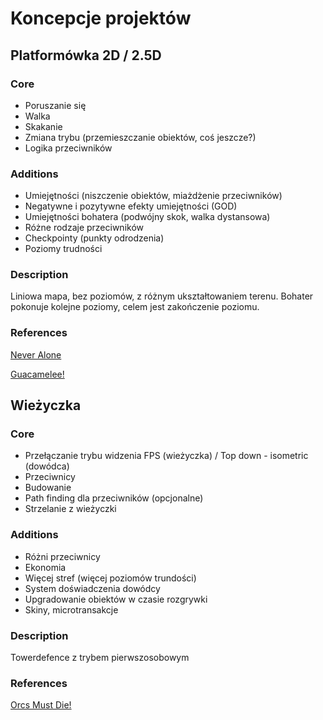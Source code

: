 # Koncepcje projektów

## Platformówka 2D / 2.5D

### Core
  * Poruszanie się
  * Walka
  * Skakanie
  * Zmiana trybu (przemieszczanie obiektów, coś jeszcze?)
  * Logika przeciwników
### Additions
  * Umiejętności (niszczenie obiektów, miażdżenie przeciwników)
  * Negatywne i pozytywne efekty umiejętności (GOD)
  * Umiejętności bohatera (podwójny skok, walka dystansowa)
  * Różne rodzaje przeciwników
  * Checkpointy (punkty odrodzenia)
  * Poziomy trudności
### Description

Liniowa mapa, bez poziomów, z różnym ukształtowaniem terenu.
Bohater pokonuje kolejne poziomy, celem jest zakończenie poziomu.

### References
[Never Alone](https://store.steampowered.com/app/295790/Never_Alone_Kisima_Ingitchuna/)

[Guacamelee!](https://store.steampowered.com/app/275390/Guacamelee_Super_Turbo_Championship_Edition/)

## Wieżyczka

### Core
  * Przełączanie trybu widzenia FPS (wieżyczka) / Top down - isometric (dowódca)
  * Przeciwnicy
  * Budowanie
  * Path finding dla przeciwników (opcjonalne)
  * Strzelanie z wieżyczki
### Additions
  * Różni przeciwnicy
  * Ekonomia
  * Więcej stref (więcej poziomów trundości)
  * System doświadczenia dowódcy
  * Upgradowanie obiektów w czasie rozgrywki
  * Skiny, microtransakcje
  
### Description
Towerdefence z trybem pierwszosobowym

### References
[Orcs Must Die!](https://orcsmustdie.com/#!/en/media)
